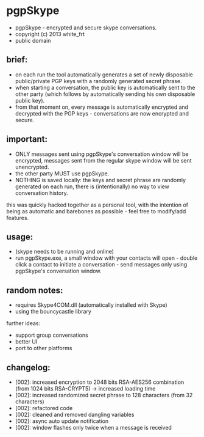 pgpSkype
========

* pgpSkype - encrypted and secure skype conversations.
* copyright (c) 2013 white_frt
* public domain
	
brief:
------
* on each run the tool automatically generates a set of newly disposable public/private PGP keys with a randomly generated secret phrase.
* when starting a conversation, the public key is automatically sent to the other party (which follows by automatically sending his own disposable public key).
* from that moment on, every message is automatically encrypted and decrypted with the PGP keys - conversations are now encrypted and secure.

important:
----------
* ONLY messages sent using pgpSkype's conversation window will be encrypted, messages sent from the regular skype window will be sent unencrypted.
* the other party MUST use pgpSkype.
* NOTHING is saved locally: the keys and secret phrase are randomly generated on each run, there is (intentionally) no way to view conversation history.

this was quickly hacked together as a personal tool, with the intention of being as automatic and barebones as possible - feel free to modify/add features.

usage:
------
* (skype needs to be running and online)
* run pgpSkype.exe,
	a small window with your contacts will open - double click a contact to initiate a conversation - send messages only using pgpSkype's conversation window.
	
random notes:
-------------	
* requires Skype4COM.dll (automatically installed with Skype)
* using the bouncycastle library  

further ideas:
* support group conversations
* better UI
* port to other platforms

changelog:
----------
* [002]: increased encryption to 2048 bits RSA-AES256 combination (from 1024 bits RSA-CRYPT5) -> increased loading time
* [002]: increased randomized secret phrase to 128 characters (from 32 characters)
* [002]: refactored code
* [002]: cleaned and removed dangling variables
* [002]: async auto update notification
* [002]: window flashes only twice when a message is received